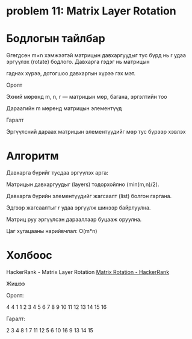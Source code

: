 # problem 11: Matrix Layer Rotation

# Бодлогын тайлбар

Өгөгдсөн m×n хэмжээтэй матрицын давхаргуудыг тус бүрд нь r удаа эргүүлэх (rotate) бодлого. Давхарга гэдэг нь матрицын 

гаднах хүрээ, дотогшоо давхаргын хүрээ гэх мэт.

Оролт

Эхний мөрөнд m, n, r — матрицын мөр, багана, эргэлтийн тоо

Дараагийн m мөрөнд матрицын элементүүд

Гаралт

Эргүүлсний дараах матрицын элементүүдийг мөр тус бүрээр хэвлэх

# Алгоритм

Давхарга бүрийг тусдаа эргүүлэх арга:

Матрицын давхаргуудыг (layers) тодорхойлно (min(m,n)/2).

Давхарга бүрийн элементүүдийг жагсаалт (list) болгон гаргана.

Эдгээр жагсаалтыг r удаа эргүүлж шинээр байрлуулна.

Матриц руу эргүүлсэн дарааллаар буцааж оруулна.

Цаг хугацааны нарийвчлал: O(m*n)

# Холбоос

HackerRank - Matrix Layer Rotation
[Matrix Rotation - HackerRank](https://www.hackerrank.com/challenges/matrix-rotation/problem)

Жишээ

Оролт:

4 4 1
1 2 3 4
5 6 7 8
9 10 11 12
13 14 15 16

Гаралт:

2 3 4 8
1 7 11 12
5 6 10 16
9 13 14 15

